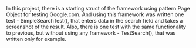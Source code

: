   In this project, there is a starting struct of the framework using pattern Page Object for testing Google.com. 
And using this framework was written one test - SimpleSearchTest(), that enters data in the search field and takes a 
screenshot of the result.
  Also, there is one test with the same functionality to previous, but without using any framework - TestSearch(), 
that was written only for example.
